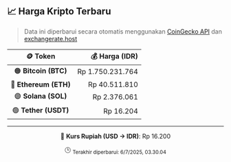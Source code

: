 

<!-- HARGA_KRIPTO -->
## 📈 Harga Kripto Terbaru

> Data ini diperbarui secara otomatis menggunakan [CoinGecko API](https://www.coingecko.com/) dan [exchangerate.host](https://exchangerate.host/)

<div align="center">

| 🪙 Token | 💰 Harga (IDR) |
|:------:|---------------:|
| 🟠 **Bitcoin (BTC)**   | Rp 1.750.231.764 |
| 🔵 **Ethereum (ETH)**  | Rp 40.511.810 |
| 🟣 **Solana (SOL)**    | Rp 2.376.061 |
| 🟢 **Tether (USDT)**   | Rp 16.204 |

---

💱 **Kurs Rupiah (USD → IDR)**: Rp 16.200

🕒 <sub>Terakhir diperbarui: 6/7/2025, 03.30.04</sub>

</div>
<!-- /HARGA_KRIPTO -->